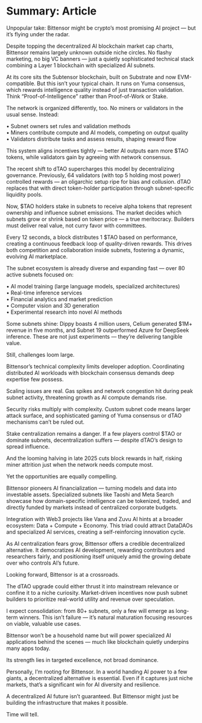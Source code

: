 # Summary: Article

Unpopular take: Bittensor might be crypto’s most promising AI project — but it’s flying under the radar.

Despite topping the decentralized AI blockchain market cap charts, Bittensor remains largely unknown outside niche circles. No flashy marketing, no big VC banners — just a quietly sophisticated technical stack combining a Layer 1 blockchain with specialized AI subnets.

At its core sits the Subtensor blockchain, built on Substrate and now EVM-compatible. But this isn’t your typical chain. It runs on Yuma consensus, which rewards intelligence quality instead of just transaction validation. Think “Proof-of-Intelligence” rather than Proof-of-Work or Stake.

The network is organized differently, too. No miners or validators in the usual sense. Instead:

• Subnet owners set rules and validation methods  
• Miners contribute compute and AI models, competing on output quality  
• Validators distribute tasks and assess results, shaping reward flow

This system aligns incentives tightly — better AI outputs earn more $TAO tokens, while validators gain by agreeing with network consensus.

The recent shift to dTAO supercharges this model by decentralizing governance. Previously, 64 validators (with top 5 holding most power) controlled rewards — an oligarchic setup ripe for bias and collusion. dTAO replaces that with direct token-holder participation through subnet-specific liquidity pools.

Now, $TAO holders stake in subnets to receive alpha tokens that represent ownership and influence subnet emissions. The market decides which subnets grow or shrink based on token price — a true meritocracy. Builders must deliver real value, not curry favor with committees.

Every 12 seconds, a block distributes 1 $TAO based on performance, creating a continuous feedback loop of quality-driven rewards. This drives both competition and collaboration inside subnets, fostering a dynamic, evolving AI marketplace.

The subnet ecosystem is already diverse and expanding fast — over 80 active subnets focused on:

• AI model training (large language models, specialized architectures)  
• Real-time inference services  
• Financial analytics and market prediction  
• Computer vision and 3D generation  
• Experimental research into novel AI methods

Some subnets shine: Dippy boasts 4 million users, Celium generated $1M+ revenue in five months, and Subnet 19 outperformed Azure for DeepSeek inference. These are not just experiments — they’re delivering tangible value.

Still, challenges loom large.

Bittensor’s technical complexity limits developer adoption. Coordinating distributed AI workloads with blockchain consensus demands deep expertise few possess.

Scaling issues are real. Gas spikes and network congestion hit during peak subnet activity, threatening growth as AI compute demands rise.

Security risks multiply with complexity. Custom subnet code means larger attack surface, and sophisticated gaming of Yuma consensus or dTAO mechanisms can’t be ruled out.

Stake centralization remains a danger. If a few players control $TAO or dominate subnets, decentralization suffers — despite dTAO’s design to spread influence.

And the looming halving in late 2025 cuts block rewards in half, risking miner attrition just when the network needs compute most.

Yet the opportunities are equally compelling.

Bittensor pioneers AI financialization — turning models and data into investable assets. Specialized subnets like Taoshi and Meta Search showcase how domain-specific intelligence can be tokenized, traded, and directly funded by markets instead of centralized corporate budgets.

Integration with Web3 projects like Vana and Zuvu AI hints at a broader ecosystem: Data + Compute + Economy. This triad could attract DataDAOs and specialized AI services, creating a self-reinforcing innovation cycle.

As AI centralization fears grow, Bittensor offers a credible decentralized alternative. It democratizes AI development, rewarding contributors and researchers fairly, and positioning itself uniquely amid the growing debate over who controls AI’s future.

Looking forward, Bittensor is at a crossroads.

The dTAO upgrade could either thrust it into mainstream relevance or confine it to a niche curiosity. Market-driven incentives now push subnet builders to prioritize real-world utility and revenue over speculation.

I expect consolidation: from 80+ subnets, only a few will emerge as long-term winners. This isn’t failure — it’s natural maturation focusing resources on viable, valuable use cases.

Bittensor won’t be a household name but will power specialized AI applications behind the scenes — much like blockchain quietly underpins many apps today.

Its strength lies in targeted excellence, not broad dominance.

Personally, I’m rooting for Bittensor. In a world handing AI power to a few giants, a decentralized alternative is essential. Even if it captures just niche markets, that’s a significant win for AI diversity and resilience.

A decentralized AI future isn’t guaranteed. But Bittensor might just be building the infrastructure that makes it possible.

Time will tell.
